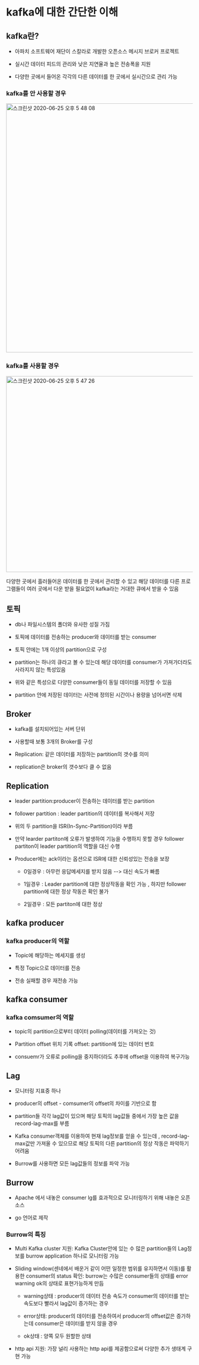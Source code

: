 # kafka에 대한 간단한 이해 

## kafka란?

   - 아파치 소프트웨어 재단이 스칼라로 개발한 오픈소스 메시지 브로커 프로젝트
   
   - 실시간 데이터 피드의 관리와 낮은 지연율과 높은 전송폭을 지원 
   
   - 다양한 곳에서 들어온 각각의 다른 데이터를 한 곳에서 실시간으로 관리 가능 
   
   ### kafka를 안 사용할 경우
   
   <img width="671" alt="스크린샷 2020-06-25 오후 5 48 08" src="https://user-images.githubusercontent.com/60679342/85687847-32eb6680-b70c-11ea-9bdb-cf13c8e003f5.png">
   
   ### kafka를 사용할 경우
   <img width="528" alt="스크린샷 2020-06-25 오후 5 47 26" src="https://user-images.githubusercontent.com/60679342/85688150-747c1180-b70c-11ea-843b-c6b650028929.png">
   
   다양한 곳에서 흘러들어온 데이터를 한 곳에서 관리할 수 있고 해당 데이터를 다른 프로그램들이 여러 곳에서 다운 받을 필요없이 kafka라는 거대한 큐에서 받을 수 있음
   
   
   
   ## 토픽 
   
   - db나 파일시스템의 폴더와 유사한 성질 가짐
   
   - 토픽에 데이터를 전송하는 producer와 데이터를 받는 consumer
   
   - 토픽 안에는 1개 이상의 partition으로 구성 
   
   - partition는 하나의 큐라고 볼 수 있는데 해당 데이터를 consumer가 가져가더라도 사라지지 않는 특성있음
   
   - 위와 같은 특성으로 다양한 consumer들이 동일 데이터를 저장할 수 있음
   
   - partition 안에 저장된 데이터는 사전에 정의된 시간이나 용량을 넘어서면 삭제
   
   ## Broker 
   - kafka를 설치되어있는 서버 단위
   
   - 사용할때 보통 3개의 Broker를 구성
   
   - Replication: 같은 데이터를 저장하는 partition의 갯수를 의미
   
   - replication은 broker의 갯수보다 클 수 없음 
   ## Replication
   
   - leader partition:producer이 전송하는 데이터를 받는 partition
   
   - follower partition : leader partition의 데이터를 복사해서 저장
   
   - 위의 두 partition을 ISR(In-Sync-Partition)이라 부름
   
   - 만약 learder partiton에 오류가 발생하여 기능을 수행하지 못할 경우 follower partiton이 leader partition의 역할을 대신 수행
   
   - Producer에는 ack이라는 옵션으로 ISR에 대한 신뢰성있는 전송을 보장 
     - 0일경우 : 아무런 응답메세지를 받지 않음 --> 대신 속도가 빠름
     
     - 1일경우 : Leader partition에 대한 정상작동을 확인 가능 , 하지만 follower partition에 대한 정상 작동은 확인 불가
     
     - 2일경우 : 모든 partiton에 대한 정상 
   
   
   ## kafka producer
   
   ### kafka producer의 역할
   
   - Topic에 해당하는 메세지를 생성
   
   - 특정 Topic으로 데이터를 전송
   
   - 전송 실패할 경우 재전송 가능
   
   
   ## kafka consumer
   
   ### kafka comsumer의 역할
    
   - topic의 partition으로부터 데이터 polling(데이터를 가져오는 것)
    
   - Partition offset 위치 기록 
      offset: partition에 있는 데이터 번호 
    
   - consuemr가 오류로 polling을 중지하더라도 추후에 offset을 이용하여 복구가능 
    
   ## Lag
   
   - 모니터링 지표중 하나
    
   - producer의 offset - comsumer의 offset의 차이를 기반으로 함
   
   - partition들 각각 lag값이 있으며 해당 토픽의 lag값들 중에서 가장 높은 값을 record-lag-max를 부름
   
   - Kafka consumer객체를 이용하여 현재 lag정보를 얻을 수 있는데 , record-lag-max값만 가져올 수 있으므로 해당 토픽의 다른 partition의 정상 작동은 파악하기 어려움 
   
   - Burrow를 사용하면 모든 lag값들의 정보를 파악 가능 
    
    
   ## Burrow
   
   - Apache 에서 내놓은 consumer lg를 효과적으로 모니터링하기 위해 내놓은 오픈소스
   
   - go 언어로 제작
   
   ### Burrow의 특징
   
   - Multi Kafka cluster 지원: Kafka Cluster안에 있는 수 많은 partition들의 Lag정보를 burrow application 하나로 모니터링 가능 
   
   - Sliding window(센네에서 배운거 같이 어떤 일정한 범위를 유지하면서 이동)를 활용한 consumer의 status 확인: burrow는 수많은 consumer들의 상태를 error warning ok의 상태로 표현가능하게    만듬
   
     - warning상태 : producer의 데이터 전송 속도가 consumer의 데이터를 받는 속도보다 빨라서 lag값이 증가하는 경우
     
     - error상태: producer의 데이터를 전송하여서 producer의 offset값은 증가하는데 consumer은 데이터를 받지 않을 경우
     
     - ok상태 : 양쪽 모두 원할한 상태
   
   - http api 지원: 가장 널리 사용하는 http api를 제공함으로써 다양한 추가 생태계 구현 가능 
   
   
   
   
    
